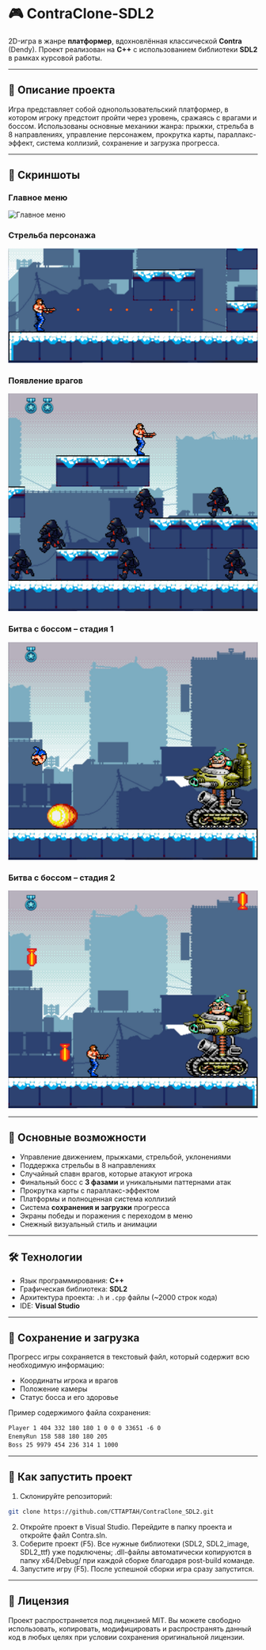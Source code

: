 # 🎮 ContraClone-SDL2

2D-игра в жанре **платформер**, вдохновлённая классической **Contra** (Dendy). Проект реализован на **C++** с использованием библиотеки **SDL2** в рамках курсовой работы.

---

## 🧩 Описание проекта

Игра представляет собой однопользовательский платформер, в котором игроку предстоит пройти через уровень, сражаясь с врагами и боссом. Использованы основные механики жанра: прыжки, стрельба в 8 направлениях, управление персонажем, прокрутка карты, параллакс-эффект, система коллизий, сохранение и загрузка прогресса.

---

## 📸 Скриншоты

### Главное меню
![Главное меню](screenshots/main_menu.png)

### Стрельба персонажа
![Стрельба](screenshots/shooting.png)

### Появление врагов
![Враги](screenshots/enemies.png)

### Битва с боссом – стадия 1
![Босс 1](screenshots/fight_boss1.png)

### Битва с боссом – стадия 2
![Босс 2](screenshots/fight_boss2.png)

---

## 🚀 Основные возможности

- Управление движением, прыжками, стрельбой, уклонениями
- Поддержка стрельбы в 8 направлениях
- Случайный спавн врагов, которые атакуют игрока
- Финальный босс с **3 фазами** и уникальными паттернами атак
- Прокрутка карты с параллакс-эффектом
- Платформы и полноценная система коллизий
- Система **сохранения и загрузки** прогресса
- Экраны победы и поражения с переходом в меню
- Снежный визуальный стиль и анимации

---

## 🛠️ Технологии

- Язык программирования: **C++**
- Графическая библиотека: **SDL2**
- Архитектура проекта: `.h` и `.cpp` файлы (~2000 строк кода)
- IDE: **Visual Studio**

---

## 💾 Сохранение и загрузка

Прогресс игры сохраняется в текстовый файл, который содержит всю необходимую информацию:
- Координаты игрока и врагов
- Положение камеры
- Статус босса и его здоровье

Пример содержимого файла сохранения:
```txt
Player 1 404 332 180 180 1 0 0 0 33651 -6 0
EnemyRun 158 588 180 180 205
Boss 25 9979 454 236 314 1 1000
```

---

## 🚀 Как запустить проект

1. Склонируйте репозиторий:
```bash
git clone https://github.com/CTTAPTAH/ContraClone_SDL2.git
```
2. Откройте проект в Visual Studio. Перейдите в папку проекта и откройте файл Contra.sln.
3. Соберите проект (F5). Все нужные библиотеки (SDL2, SDL2_image, SDL2_ttf) уже подключены; .dll-файлы автоматически копируются в папку x64/Debug/ при каждой сборке благодаря post-build команде.
4. Запустите игру (F5). После успешной сборки игра сразу запустится.

---

## 📄 Лицензия

Проект распространяется под лицензией MIT. Вы можете свободно использовать, копировать, модифицировать и распространять данный код в любых целях при условии сохранения оригинальной лицензии.
